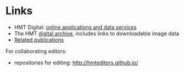 # Links #

- HMT Digital: [online applications and data services](hmt-digital.html)
- The HMT [digital archive](hmt-archive.html), includes links to downloadable image data
- [Related publications](publications.html)

For collaborating editors:

- repositories for editing: <http://hmteditors.github.io/>